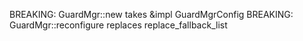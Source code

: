 BREAKING: GuardMgr::new takes &impl GuardMgrConfig
BREAKING: GuardMgr::reconfigure replaces replace_fallback_list
